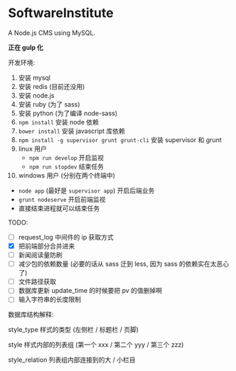 # SoftwareInstitute
A Node.js CMS using MySQL.

__正在 gulp 化__

开发环境:

1. 安装 mysql
2. 安装 redis (目前还没用)
3. 安装 node.js
4. 安装 ruby (为了 sass)
5. 安装 python (为了编译 node-sass)
6. `npm install` 安装 node 依赖
7. `bower install` 安装 javascript 库依赖
8. `npm install -g supervisor grunt grunt-cli` 安装 supervisor 和 grunt
9. linux 用户
   + `npm run develop` 开启监视
   + `npm run stopdev` 结束任务
10. windows 用户 (分别在两个终端中)
   + `node app` (最好是 `supervisor app`) 开启后端业务
   + `grunt nodeserve` 开启前端监视
   + 直接结束进程就可以结束任务

TODO:

- [ ] request_log 中间件的 ip 获取方式
- [x] 把前端部分合并进来
- [ ] 新闻阅读量防刷
- [ ] 减少包的依赖数量 (必要的话从 sass 迁到 less, 因为 sass 的依赖实在太恶心了)
- [ ] 文件路径获取
- [ ] 数据库更新 update_time 的时候要把 pv 的值删掉啊
- [ ] 输入字符串的长度限制

数据库结构解释:

style_type 样式的类型 (左侧栏 / 标题栏 / 页脚)

style 样式内部的列表组 (第一个 xxx / 第二个 yyy / 第三个 zzz)

style_relation 列表组内部连接到的大 / 小栏目